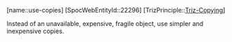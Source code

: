 ﻿---
type: TrizPrincipleSub
aliases:
- use-copies
license: CC BY-SA 4.0
copyright: https://github.com/SpocWeb
IsDeleted: false
IsReadOnly: false
Confidential: public
tags: 
- Triz/Principle/Sub
---
[name::use-copies]
[SpocWebEntityId::22296]
[TrizPrinciple::[Triz-Copying](tech/Triz/Principle/Triz-Copying.md)]

Instead of an unavailable, expensive, fragile object, use simpler and inexpensive copies.

